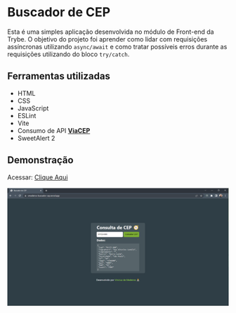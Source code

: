 # Buscador de CEP

Esta é uma simples aplicação desenvolvida no módulo de Front-end da Trybe. O objetivo do projeto foi aprender como lidar com requisições assíncronas utilizando ```async/await``` e como tratar possíveis erros durante as requisições utilizando do bloco ```try/catch```.

## Ferramentas utilizadas

- HTML
- CSS
- JavaScript
- ESLint
- Vite
- Consumo de API **[ViaCEP](https://viacep.com.br/)**
- SweetAlert 2

## Demonstração

Acessar: [Clique Aqui](https://vmedeiros-buscador-cep.vercel.app/)

![](/src/images/desktop_demo.png)
